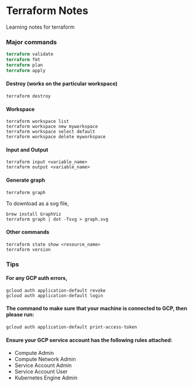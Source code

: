 # Terraform Notes
Learning notes for terraform

### Major commands
```terraform init
terraform validate
terraform fmt
terraform plan
terraform apply
```

#### Destroy (works on the particular workspace)
`terraform destroy`

#### Workspace
```
terraform workspace list
terraform workspace new myworkspace
terraform workspace select default
terraform workspace delete myworkspace
```

#### Input and Output
```
terraform input <variable_name>
terraform output <variable_name>
```

#### Generate graph
`terraform graph`

To download as a svg file,
```
brew install GraphViz
terraform graph | dot -Tsvg > graph.svg
```


#### Other commands
```
terraform state show <resource_name>
terraform version
```

### Tips
#### For any GCP auth errors,
```
gcloud auth application-default revoke
gcloud auth application-default login
```

#### The command to make sure that your machine is connected to GCP, then please run:
`gcloud auth application-default print-access-token`

#### Ensure your GCP service account has the following rules attached:
- Compute Admin
- Compute Network Admin
- Service Account Admin
- Service Account User
- Kubernetes Engine Admin
